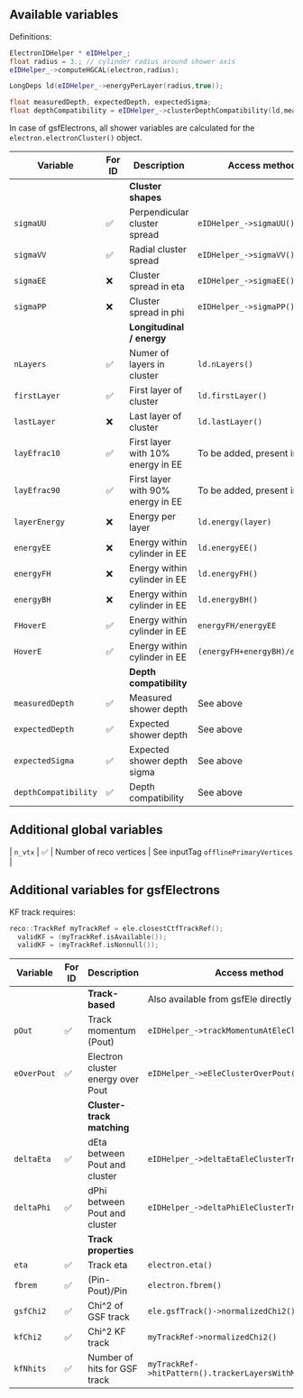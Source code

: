 ## Available variables
Definitions: 
```C++
ElectronIDHelper * eIDHelper_;
float radius = 3.; // cylinder radius around shower axis
eIDHelper_->computeHGCAL(electron,radius);

LongDeps ld(eIDHelper_->energyPerLayer(radius,true));

float measuredDepth, expectedDepth, expectedSigma;
float depthCompatibility = eIDHelper_->clusterDepthCompatibility(ld,measuredDepth,expectedDepth, expectedSigma);
```

In case of gsfElectrons, all shower variables are calculated for the `electron.electronCluster()` object.

| Variable | For ID | Description | Access method |
| ------------- | ------------- | ----- | ----- |
| | | **Cluster shapes** |
| `sigmaUU` | :white_check_mark: | Perpendicular cluster spread| `eIDHelper_->sigmaUU()` |
| `sigmaVV` | :white_check_mark: | Radial cluster spread | `eIDHelper_->sigmaVV()` |
| `sigmaEE` | :x: | Cluster spread in eta | `eIDHelper_->sigmaEE()` |
| `sigmaPP` | :x: | Cluster spread in phi | `eIDHelper_->sigmaPP()` |
| | | **Longitudinal / energy** | |
| `nLayers` | :white_check_mark: | Numer of layers in cluster | `ld.nLayers()` |
| `firstLayer` | :white_check_mark: | First layer of cluster | `ld.firstLayer()` |
| `lastLayer` | :x: | Last layer of cluster | `ld.lastLayer()` |
| `layEfrac10` | :white_check_mark: | First layer with 10% energy in EE | To be added, present in ntuple |
| `layEfrac90` | :white_check_mark: | First layer with 90% energy in EE | To be added, present in ntuple |
| `layerEnergy` | :x: | Energy per layer | `ld.energy(layer)` |
| `energyEE` | :x: | Energy within cylinder in EE | `ld.energyEE()` |
| `energyFH` | :x: | Energy within cylinder in EE | `ld.energyFH()` |
| `energyBH` | :x: | Energy within cylinder in EE | `ld.energyBH()` |
| `FHoverE` | :white_check_mark: | Energy within cylinder in EE | `energyFH/energyEE` |
| `HoverE` | :white_check_mark: | Energy within cylinder in EE | `(energyFH+energyBH)/energyEE` |
|  | | **Depth compatibility** |   |
| `measuredDepth` | :white_check_mark: | Measured shower depth | See above |
| `expectedDepth` | :white_check_mark: | Expected shower depth | See above |
| `expectedSigma` | :white_check_mark: | Expected shower depth sigma | See above |
| `depthCompatibility` | :white_check_mark: | Depth compatibility | See above |

## Additional global variables
| `n_vtx` | :white_check_mark: | Number of reco vertices | See inputTag `offlinePrimaryVertices` |

## Additional variables for gsfElectrons
KF track requires:
```C++
reco::TrackRef myTrackRef = ele.closestCtfTrackRef();
  validKF = (myTrackRef.isAvailable());
  validKF = (myTrackRef.isNonnull());  
```

| Variable | For ID | Description | Access method |
| ------------- | ------------- | ----- | ----- |
| | | **Track-based** | Also available from gsfEle directly |
| `pOut` | :white_check_mark: | Track momentum (Pout)| `eIDHelper_->trackMomentumAtEleClus()` |
| `eOverPout` | :white_check_mark: | Electron cluster energy over Pout | `eIDHelper_->eEleClusterOverPout()` |
| | | **Cluster-track matching** |
| `deltaEta` | :white_check_mark: | dEta between Pout and cluster | `eIDHelper_->deltaEtaEleClusterTrackAtCalo()` |
| `deltaPhi` | :white_check_mark: | dPhi between Pout and cluster  | `eIDHelper_->deltaPhiEleClusterTrackAtCalo()` 
| | | **Track properties** |
| `eta` | :white_check_mark: | Track eta | `electron.eta()` |
| `fbrem` | :white_check_mark: | (Pin-Pout)/Pin | `electron.fbrem()` |
| `gsfChi2` | :white_check_mark: | Chi^2 of GSF track | `ele.gsfTrack()->normalizedChi2()` |
| `kfChi2` | :white_check_mark: | Chi^2 KF track | `myTrackRef->normalizedChi2()` |
| `kfNhits` | :white_check_mark: | Number of hits for GSF track | `myTrackRef->hitPattern().trackerLayersWithMeasurement()` |
